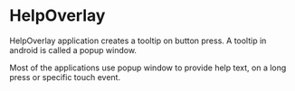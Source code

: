 # HelpOverlay

HelpOverlay application creates a tooltip on button press.
A tooltip in android is called a popup window.

Most of the applications use popup window to provide help text, on a long press or specific touch event.
